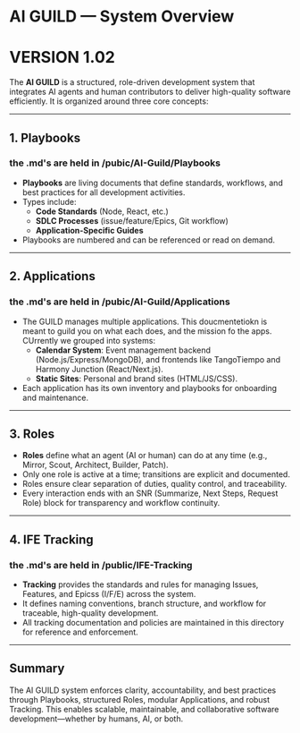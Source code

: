 # AI GUILD — System Overview
# VERSION 1.02

The **AI GUILD** is a structured, role-driven development system that integrates AI agents and human contributors to deliver high-quality software efficiently. It is organized around three core concepts:

---

## 1. Playbooks
### the .md's are held in /pubic/AI-Guild/Playbooks
- **Playbooks** are living documents that define standards, workflows, and best practices for all development activities.
- Types include:
  - **Code Standards** (Node, React, etc.)
  - **SDLC Processes** (issue/feature/Epics, Git workflow)
  - **Application-Specific Guides**
- Playbooks are numbered and can be referenced or read on demand.

---

## 2. Applications
### the .md's are held in /pubic/AI-Guild/Applications

- The GUILD manages multiple applications. This doucmentetiokn is meant to guild you on what each does, and the mission fo the apps.  CUrrently we grouped into systems:
  - **Calendar System**: Event management backend (Node.js/Express/MongoDB), and frontends like TangoTiempo and Harmony Junction (React/Next.js).
  - **Static Sites**: Personal and brand sites (HTML/JS/CSS).
- Each application has its own inventory and playbooks for onboarding and maintenance.

---

## 3. Roles

- **Roles** define what an agent (AI or human) can do at any time (e.g., Mirror, Scout, Architect, Builder, Patch).
- Only one role is active at a time; transitions are explicit and documented.
- Roles ensure clear separation of duties, quality control, and traceability.
- Every interaction ends with an SNR (Summarize, Next Steps, Request Role) block for transparency and workflow continuity.

---

## 4. IFE Tracking
### the .md's are held in /public/IFE-Tracking

- **Tracking** provides the standards and rules for managing Issues, Features, and Epicss (I/F/E) across the system.
- It defines naming conventions, branch structure, and workflow for traceable, high-quality development.
- All tracking documentation and policies are maintained in this directory for reference and enforcement.



---

## Summary

The AI GUILD system enforces clarity, accountability, and best practices through Playbooks, structured Roles, modular Applications, and robust Tracking. This enables scalable, maintainable, and collaborative software development—whether by humans, AI, or both.